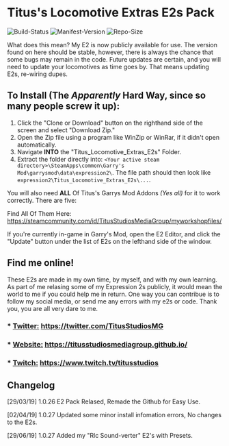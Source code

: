 # Titus's Locomotive Extras E2s Pack

![Build-Status](https://img.shields.io/badge/build-passing-brightgreen.svg)
![Manifest-Version](https://img.shields.io/github/last-commit/TitusStudiosMediaGroup/brightstar.svg)
![Repo-Size](https://img.shields.io/github/repo-size/TitusStudiosMediaGroup/brightstar.svg)

What does this mean?
My E2 is now publicly available for use. The version found on here should be stable, however, there is always the chance that some bugs may remain in the code. Future updates are certain, and you will need to update your locomotives as time goes by. That means updating E2s, re-wiring dupes.


## To Install (The *Apparently* Hard Way, since so many people screw it up):

1. Click the "Clone or Download" button on the righthand side of the screen and select "Download Zip."
2. Open the Zip file using a program like WinZip or WinRar, if it didn't open automatically.
3. Navigate __INTO__ the "Titus_Locomotive_Extras_E2s" Folder.
4. Extract the folder directly into: `<Your active steam directory>\SteamApps\common\Garry's Mod\garrysmod\data\expression2\`.
The file path should then look like `expression2\Titus_Locomotive_Extras_E2s\...`.

You will also need **ALL** Of Titus's Garrys Mod Addons *(Yes all)* for it to work correctly. There are five:

Find All Of Them Here: https://steamcommunity.com/id/TitusStudiosMediaGroup/myworkshopfiles/

If you're currently in-game in Garry's Mod, open the E2 Editor, and click the "Update" button under the list of E2s on the lefthand side of the window.


## Find me online!

These E2s are made in my own time, by myself, and with my own learning. As part of me relasing some of my Expression 2s publicly, it would mean the world to me if you could help me in return. One way you can contribue is to follow my social media, or send me any errors with my e2s or code. Thank you, you are all very dare to me. 

### * [Twitter:](https://twitter.com/TitusStudiosMG)  https://twitter.com/TitusStudiosMG
### * [Website:](https://titusstudiosmediagroup.github.io/)  https://titusstudiosmediagroup.github.io/
### * [Twitch:](https://www.twitch.tv/titusstudios)  https://www.twitch.tv/titusstudios


## Changelog

[29/03/19] 1.0.26 E2 Pack Relased, Remade the Github for Easy Use.

[02/04/19] 1.0.27 Updated some minor install infomation errors, No changes to the E2s.

[29/06/19] 1.0.27 Added my "Rlc Sound-verter" E2's with Presets.
